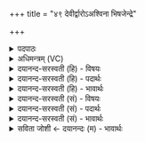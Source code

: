 +++
title = "४९ देवीर्द्वारोऽअश्विना भिषजेन्द्रे"

+++
<details><summary>पदपाठः</summary>

दे॒वीः। द्वारः॑। अ॒श्विना॑। भि॒षजा॑। इन्द्रे॑। सर॑स्वती। प्रा॒णम्। न। वी॒र्य्य᳖म्। न॒सि। द्वारः॑। द॒धुः॒। इ॒न्द्रि॒यम्। व॒सु॒वन इति॑ वसु॒ऽवने॑। व॒सु॒धेय॒स्येति॑ वसु॒ऽधेय॑स्य। व्य॒न्तु॒। यज॑। ४९।
</details>

<details><summary>अधिमन्त्रम् (VC)</summary>

- अश्व्यादयो देवताः
- स्वस्त्यात्रेय ऋषिः
- ब्राह्म्युष्णिक्
- ऋषभः
</details>

<details><summary>दयानन्द-सरस्वती (हि) - विषयः</summary>

फिर विद्वानों का उपदेश कैसा होता है, यह विषय अगले मन्त्र में कहा है ॥
</details>

<details><summary>दयानन्द-सरस्वती (हि) - पदार्थः</summary>

पदार्थान्वयभाषाः -  हे विद्वन् ! जैसे (अश्विना) पवन और सूर्य्य वा (सरस्वती) विशेष ज्ञानवाली स्त्री और (भिषजा) वैद्य (इन्द्रे) ऐश्वर्य के निमित्त (देवीः) अतीव दीपते अर्थात् चमकाते हुए (द्वारः) पैठने और निकलने के अर्थ बने हुए द्वारों को प्राप्त होते हुए प्राणियों की (नसि) नासिका में (प्राणम्) जो श्वास आती उस के (न) समान (वीर्य्यम्) बल और (द्वारः) द्वारों अर्थात् शरीर के प्रसिद्ध नव छिद्रों को (दधुः) धारण करें (वसुवने) वा धन का सेवन करने के लिए (वसुधेयस्य) धनकोश के (इन्द्रियम्) धन को विद्वान् जन (व्यन्तु) प्राप्त हों, वैसे तू (यज) सब व्यवहारों की सङ्गति किया कर ॥४९ ॥
</details>

<details><summary>दयानन्द-सरस्वती (हि) - भावार्थः</summary>

भावार्थभाषाः -  इस मन्त्र में उपमा और वाचकलुप्तोपमालङ्कार हैं। जैसे सूर्य्य और चन्द्रमा का प्रकाश द्वारों से घर को पैठ घर के भीतर प्रकाश करता है, वैसे विद्वानों का उपदेश कानों में प्रविष्ट होकर भीतर मन में प्रकाश करता है, ऐसे जो विद्या के साथ अच्छा यत्न करते हैं, वे धनवान् होते हैं ॥४९ ॥
</details>

<details><summary>दयानन्द-सरस्वती (सं) - विषयः</summary>

पुनर्विद्वदुपदेशः कीदृशो भवतीत्याह ॥
</details>

<details><summary>दयानन्द-सरस्वती (सं) - पदार्थः</summary>

पदार्थान्वयभाषाः -  हे विद्वन् ! यथाश्विना सरस्वती भिषजेन्द्रे देवीर्द्वारः प्राप्नुवतो नसि प्राणं न वीर्य्यं द्वारश्च दधुर्वसुवने वसुधेयस्येन्द्रियं विद्वांसो व्यन्तु तथा त्वं यज ॥४९ ॥
</details>

<details><summary>दयानन्द-सरस्वती (सं) - भावार्थः</summary>

भावार्थभाषाः -  अत्रोपमावाचकलुप्तोपमालङ्कारौ। यथा सूर्य्याचन्द्रप्रकाशो द्वारेभ्यो गृहं प्रविश्यान्तः प्रकाशते तथा विद्वदुपदेशः श्रोत्रान् प्रविश्य स्वान्ते प्रकाशते। एवं ये विद्यया प्रयतन्ते ते श्रीमन्तो जायन्ते ॥४९ ॥
</details>

<details><summary>सविता जोशी ← दयानन्दः (म) - भावार्थः</summary>

भावार्थभाषाः -  या मंत्रात उपमा व वाचकलुप्तोपमालंकार आहेत. जसे सूर्य व चंद्र यांचा प्रकाश दारातून घरात शिरतो, तसेच विद्वानांचा उपदेश कानाने ऐकून माणसांचे मन प्रकाशित होते. अशाप्रकारे जे विद्याप्राप्ती बरोबरच चांगल्याप्रकारे प्रयत्नही करतात ते धनवान होतात.
</details>